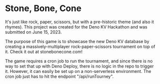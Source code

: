 # Stone, Bone, Cone

It's just like rock, paper, scissors, but with a pre-historic theme (and also it
rhymes). This project was created for the Deno KV Hackathon and was submitted on
June 15, 2023.

The purpose of this game is to showcase the new Deno KV database by creating a
massively-multiplayer rock-paper-scissors tournament on top of it. Check it out
at stonebonecone.com!

The game requires a cron job to run the tournament, and since there is no way to
set that up with Deno Deploy, there is no logic in the repo to trigger it.
However, it can easily be set up on a non-serverless environment. The cron job
just has to hit the endpoint "/api/runTourney".
